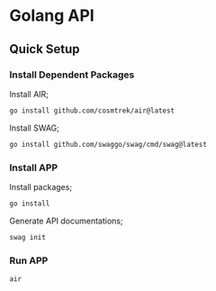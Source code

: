 # Golang API

## Quick Setup

### Install Dependent Packages

Install AIR;
```sh
go install github.com/cosmtrek/air@latest
```

Install SWAG;
```sh
go install github.com/swaggo/swag/cmd/swag@latest
```

### Install APP

Install packages;
```sh
go install
``` 

Generate API documentations;
```sh
swag init
``` 

### Run APP

```sh
air
``` 
